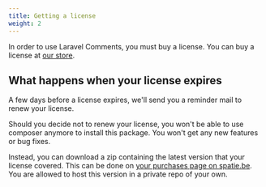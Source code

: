 ```yaml
---
title: Getting a license
weight: 2
---
```


In order to use Laravel Comments, you must buy a license. You can buy a license at [our store](https://spatie.be/products/laravel-comments).

## What happens when your license expires

A few days before a license expires, we'll send you a reminder mail to renew your license.

Should you decide not to renew your license, you won't be able to use composer anymore to install this package. You won't get any new features or bug fixes.

Instead, you can download a zip containing the latest version that your license covered. This can be done on [your purchases page on spatie.be](https://spatie.be/profile/purchases). You are allowed to host this version in a private repo of your own.
